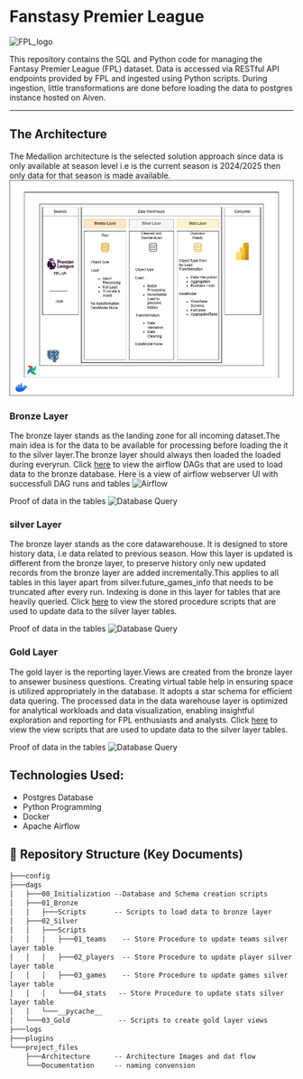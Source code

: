# Fanstasy Premier League

![FPL_logo](https://github.com/bobotieno1997/FPL/blob/9b4eddd462aee2402433df7c01296e20d24cbda3/Others/FPL-Statement-Lead.webp)

This repository contains the SQL and Python code for managing the Fantasy Premier League (FPL) dataset. Data is accessed via RESTful API endpoints provided by FPL and ingested using Python scripts. During ingestion, little transformations are done before loading the data to postgres instance hosted on Aiven.

---
## The Architecture
The Medallion architecture is the selected solution approach since data is only available at season level i.e is the current season is 2024/2025 then only data for that season is made available.
![Architecture](https://github.com/bobotieno1997/Fantsy-Premier-League-DWH/blob/5106904ca942be83605a357b4138906b229918ba/project_files/Architecture/overview_architecture%20.jpg)

### Bronze Layer
The bronze layer stands as the landing zone for all incoming dataset.The main idea is for the data to be available for processing before loading the it to the silver layer.The bronze layer should always then loaded the loaded during everyrun.
Click [here](https://github.com/bobotieno1997/Fantsy-Premier-League-DWH/tree/main/dags/01_Bronze) to view the airflow DAGs that are used to load data to the bronze database.
Here is a view of airflow webserver UI with successfull DAG runs and tables
![Airflow]()

Proof of data in the tables
![Database Query]()

### silver Layer
The bronze layer stands as the core datawarehouse. It is designed to store history data, i.e data related to previous season. How this layer is updated is different from the bronze layer, to preserve history only new updated records from the bronze layer are added incrementally.This applies to all tables in this layer apart from silver.future_games_info that needs to be truncated after every run.
Indexing is done in this layer for tables that are heavily queried.
Click [here](https://github.com/bobotieno1997/Fantsy-Premier-League-DWH/tree/main/dags/02_Silver/Scripts) to view the stored procedure scripts that are used to update data to the silver layer tables.

Proof of data in the tables
![Database Query]()

### Gold Layer
The gold layer is the reporting layer.Views are created from the bronze layer to ansewer business questions. Creating virtual table help in ensuring space is utilized appropriately in the database.
It adopts a star schema for efficient data quering.
The processed data in the data warehouse layer is optimized for analytical workloads and data visualization, enabling insightful exploration and reporting for FPL enthusiasts and analysts.
Click [here](https://github.com/bobotieno1997/Fantsy-Premier-League-DWH/tree/main/dags/03_Gold) to view the view scripts that are used to update data to the silver layer tables.

Proof of data in the tables
![Database Query]()

## Technologies Used:
- Postgres Database
- Python Programming 
- Docker
- Apache Airflow

## 📂 Repository Structure (Key Documents)
```
├───config
├───dags
│   ├───00_Initialization --Database and Schema creation scripts
│   ├───01_Bronze
│   │   ├───Scripts       -- Scripts to load data to bronze layer
│   ├───02_Silver
│   │   ├───Scripts
│   │   │   ├───01_teams    -- Store Procedure to update teams silver layer table
│   │   │   ├───02_players  -- Store Procedure to update player silver layer table
│   │   │   ├───03_games    -- Store Procedure to update games silver layer table
│   │   │   └───04_stats   -- Store Procedure to update stats silver layer table
│   │   └───__pycache__
│   └───03_Gold            -- Scripts to create gold layer views
├───logs
├───plugins
└───project_files
    ├───Architecture      -- Architecture Images and dat flow
    └───Documentation     -- naming convension

```